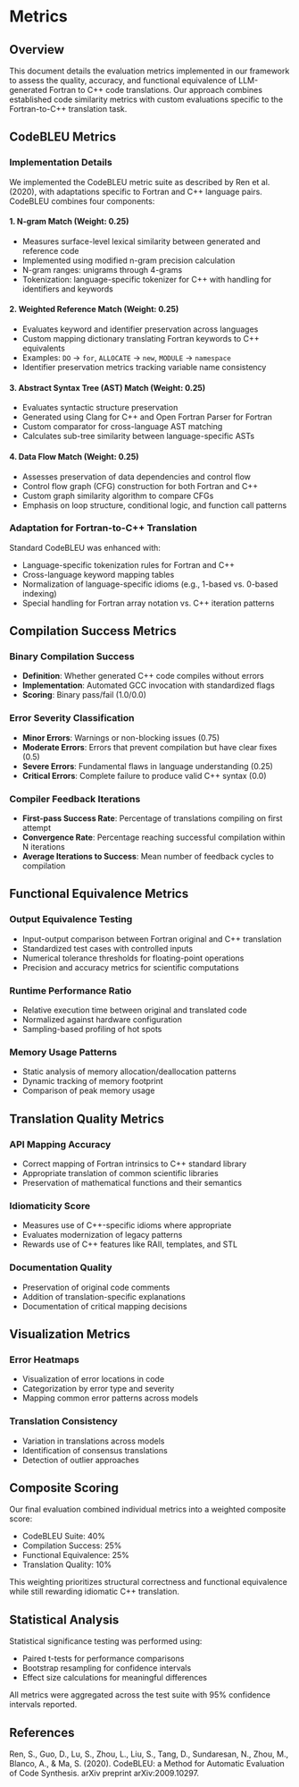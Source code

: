 # Metrics

## Overview
This document details the evaluation metrics implemented in our framework to assess the quality, accuracy, and functional equivalence of LLM-generated Fortran to C++ code translations. Our approach combines established code similarity metrics with custom evaluations specific to the Fortran-to-C++ translation task.

## CodeBLEU Metrics

### Implementation Details
We implemented the CodeBLEU metric suite as described by Ren et al. (2020), with adaptations specific to Fortran and C++ language pairs. CodeBLEU combines four components:

#### 1. N-gram Match (Weight: 0.25)
- Measures surface-level lexical similarity between generated and reference code
- Implemented using modified n-gram precision calculation
- N-gram ranges: unigrams through 4-grams
- Tokenization: language-specific tokenizer for C++ with handling for identifiers and keywords

#### 2. Weighted Reference Match (Weight: 0.25)
- Evaluates keyword and identifier preservation across languages
- Custom mapping dictionary translating Fortran keywords to C++ equivalents
- Examples: `DO` → `for`, `ALLOCATE` → `new`, `MODULE` → `namespace`
- Identifier preservation metrics tracking variable name consistency

#### 3. Abstract Syntax Tree (AST) Match (Weight: 0.25)
- Evaluates syntactic structure preservation
- Generated using Clang for C++ and Open Fortran Parser for Fortran
- Custom comparator for cross-language AST matching
- Calculates sub-tree similarity between language-specific ASTs

#### 4. Data Flow Match (Weight: 0.25)
- Assesses preservation of data dependencies and control flow
- Control flow graph (CFG) construction for both Fortran and C++
- Custom graph similarity algorithm to compare CFGs
- Emphasis on loop structure, conditional logic, and function call patterns

### Adaptation for Fortran-to-C++ Translation
Standard CodeBLEU was enhanced with:
- Language-specific tokenization rules for Fortran and C++
- Cross-language keyword mapping tables
- Normalization of language-specific idioms (e.g., 1-based vs. 0-based indexing)
- Special handling for Fortran array notation vs. C++ iteration patterns

## Compilation Success Metrics

### Binary Compilation Success
- **Definition**: Whether generated C++ code compiles without errors
- **Implementation**: Automated GCC invocation with standardized flags
- **Scoring**: Binary pass/fail (1.0/0.0)

### Error Severity Classification
- **Minor Errors**: Warnings or non-blocking issues (0.75)
- **Moderate Errors**: Errors that prevent compilation but have clear fixes (0.5)
- **Severe Errors**: Fundamental flaws in language understanding (0.25)
- **Critical Errors**: Complete failure to produce valid C++ syntax (0.0)

### Compiler Feedback Iterations
- **First-pass Success Rate**: Percentage of translations compiling on first attempt
- **Convergence Rate**: Percentage reaching successful compilation within N iterations
- **Average Iterations to Success**: Mean number of feedback cycles to compilation

## Functional Equivalence Metrics

### Output Equivalence Testing
- Input-output comparison between Fortran original and C++ translation
- Standardized test cases with controlled inputs
- Numerical tolerance thresholds for floating-point operations
- Precision and accuracy metrics for scientific computations

### Runtime Performance Ratio
- Relative execution time between original and translated code
- Normalized against hardware configuration
- Sampling-based profiling of hot spots

### Memory Usage Patterns
- Static analysis of memory allocation/deallocation patterns
- Dynamic tracking of memory footprint
- Comparison of peak memory usage

## Translation Quality Metrics

### API Mapping Accuracy
- Correct mapping of Fortran intrinsics to C++ standard library
- Appropriate translation of common scientific libraries
- Preservation of mathematical functions and their semantics

### Idiomaticity Score
- Measures use of C++-specific idioms where appropriate
- Evaluates modernization of legacy patterns
- Rewards use of C++ features like RAII, templates, and STL

### Documentation Quality
- Preservation of original code comments
- Addition of translation-specific explanations
- Documentation of critical mapping decisions

## Visualization Metrics

### Error Heatmaps
- Visualization of error locations in code
- Categorization by error type and severity
- Mapping common error patterns across models

### Translation Consistency
- Variation in translations across models
- Identification of consensus translations
- Detection of outlier approaches

## Composite Scoring

Our final evaluation combined individual metrics into a weighted composite score:
- CodeBLEU Suite: 40%
- Compilation Success: 25%
- Functional Equivalence: 25%
- Translation Quality: 10%

This weighting prioritizes structural correctness and functional equivalence while still rewarding idiomatic C++ translation.

## Statistical Analysis

Statistical significance testing was performed using:
- Paired t-tests for performance comparisons
- Bootstrap resampling for confidence intervals
- Effect size calculations for meaningful differences

All metrics were aggregated across the test suite with 95% confidence intervals reported.

## References

Ren, S., Guo, D., Lu, S., Zhou, L., Liu, S., Tang, D., Sundaresan, N., Zhou, M., Blanco, A., & Ma, S. (2020). CodeBLEU: a Method for Automatic Evaluation of Code Synthesis. arXiv preprint arXiv:2009.10297.
